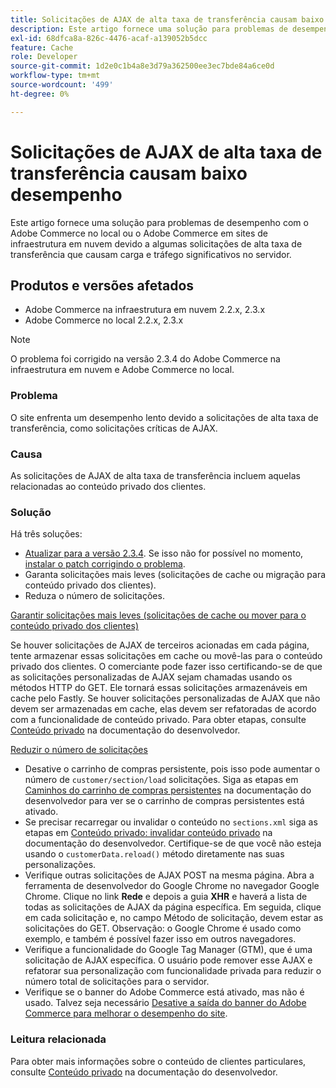 ```yaml
---
title: Solicitações de AJAX de alta taxa de transferência causam baixo desempenho
description: Este artigo fornece uma solução para problemas de desempenho com o Adobe Commerce no local ou o Adobe Commerce em sites de infraestrutura em nuvem devido a algumas solicitações de alta taxa de transferência que causam carga e tráfego significativos no servidor.
exl-id: 68dfca8a-826c-4476-acaf-a139052b5dcc
feature: Cache
role: Developer
source-git-commit: 1d2e0c1b4a8e3d79a362500ee3ec7bde84a6ce0d
workflow-type: tm+mt
source-wordcount: '499'
ht-degree: 0%

---
```


# Solicitações de AJAX de alta taxa de transferência causam baixo desempenho

Este artigo fornece uma solução para problemas de desempenho com o Adobe Commerce no local ou o Adobe Commerce em sites de infraestrutura em nuvem devido a algumas solicitações de alta taxa de transferência que causam carga e tráfego significativos no servidor.

## Produtos e versões afetados

* Adobe Commerce na infraestrutura em nuvem 2.2.x, 2.3.x
* Adobe Commerce no local 2.2.x, 2.3.x

>[!NOTE]
>
>O problema foi corrigido na versão 2.3.4 do Adobe Commerce na infraestrutura em nuvem e Adobe Commerce no local.

### Problema

O site enfrenta um desempenho lento devido a solicitações de alta taxa de transferência, como solicitações críticas de AJAX.

### Causa

As solicitações de AJAX de alta taxa de transferência incluem aquelas relacionadas ao conteúdo privado dos clientes.

### Solução

Há três soluções:

* [Atualizar para a versão 2.3.4](https://devdocs.magento.com/cloud/project/project-upgrade.html). Se isso não for possível no momento, [instalar o patch corrigindo o problema](/help/troubleshooting/known-issues-patches-attached/performance-issues-caused-by-excessive-ajax-requests.md).
* Garanta solicitações mais leves (solicitações de cache ou migração para conteúdo privado dos clientes).
* Reduza o número de solicitações.

<u>Garantir solicitações mais leves (solicitações de cache ou mover para o conteúdo privado dos clientes)</u>

Se houver solicitações de AJAX de terceiros acionadas em cada página, tente armazenar essas solicitações em cache ou movê-las para o conteúdo privado dos clientes. O comerciante pode fazer isso certificando-se de que as solicitações personalizadas de AJAX sejam chamadas usando os métodos HTTP do GET. Ele tornará essas solicitações armazenáveis em cache pelo Fastly. Se houver solicitações personalizadas de AJAX que não devem ser armazenadas em cache, elas devem ser refatoradas de acordo com a funcionalidade de conteúdo privado. Para obter etapas, consulte [Conteúdo privado](https://devdocs.magento.com/guides/v2.3/extension-dev-guide/cache/page-caching/private-content.html) na documentação do desenvolvedor.

<u>Reduzir o número de solicitações</u>

* Desative o carrinho de compras persistente, pois isso pode aumentar o número de `customer/section/load` solicitações. Siga as etapas em [Caminhos do carrinho de compras persistentes](https://devdocs.magento.com/guides/v2.3/config-guide/prod/config-reference-most.html#persistent-shopping-cart-paths) na documentação do desenvolvedor para ver se o carrinho de compras persistentes está ativado.
* Se precisar recarregar ou invalidar o conteúdo no `sections.xml` siga as etapas em [Conteúdo privado: invalidar conteúdo privado](https://devdocs.magento.com/guides/v2.3/extension-dev-guide/cache/page-caching/private-content.html#invalidate-private-content) na documentação do desenvolvedor. Certifique-se de que você não esteja usando o `customerData.reload()` método diretamente nas suas personalizações.
* Verifique outras solicitações de AJAX POST na mesma página. Abra a ferramenta de desenvolvedor do Google Chrome no navegador Google Chrome. Clique no link **Rede** e depois a guia **XHR** e haverá a lista de todas as solicitações de AJAX da página específica. Em seguida, clique em cada solicitação e, no campo Método de solicitação, devem estar as solicitações do GET. Observação: o Google Chrome é usado como exemplo, e também é possível fazer isso em outros navegadores.
* Verifique a funcionalidade do Google Tag Manager (GTM), que é uma solicitação de AJAX específica. O usuário pode remover esse AJAX e refatorar sua personalização com funcionalidade privada para reduzir o número total de solicitações para o servidor.
* Verifique se o banner do Adobe Commerce está ativado, mas não é usado. Talvez seja necessário [Desative a saída do banner do Adobe Commerce para melhorar o desempenho do site](/help/troubleshooting/miscellaneous/disable-magento-banner-output-to-improve-site-performance.md).

### Leitura relacionada

Para obter mais informações sobre o conteúdo de clientes particulares, consulte [Conteúdo privado](https://devdocs.magento.com/guides/v2.3/extension-dev-guide/cache/page-caching/private-content.html?itm_source=devdocs&amp;itm_medium=search_page&amp;itm_campaign=federated_search&amp;itm_term=ajax%20requests) na documentação do desenvolvedor.
